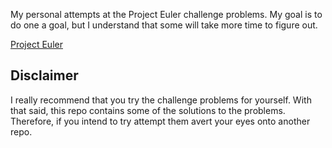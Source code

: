 My personal attempts at the Project Euler challenge problems. My goal is to do one a goal, but I
understand that some will take more time to figure out.

[Project Euler](https://projecteuler.net/)

## Disclaimer

I really recommend that you try the challenge problems for yourself. With that said, this repo
contains some of the solutions to the problems. Therefore, if you intend to try attempt them avert
your eyes onto another repo.